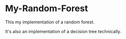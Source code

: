 # My-Random-Forest
This my implementation of a random forest.

It's also an implementation of a decision tree technically.

